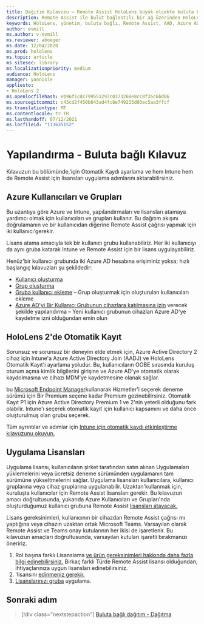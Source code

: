 ```yaml
---
title: Dağıtım Kılavuzu – Remote Assist HoloLens büyük ölçekte buluta bağlı ve 2 dağıtım - Yapılandırma
description: Remote Assist ile bulut bağlantılı bir ağ üzerinden HoloLens cihazları büyük ölçekte kaydetmek için yapılandırmaları ayarlamayı öğrenin.
keywords: HoloLens, yönetim, buluta bağlı, Remote Assist, AAD, Azure AD, MDM, Mobil Cihaz Yönetimi
author: evmill
ms.author: v-evmill
ms.reviewer: aboeger
ms.date: 12/04/2020
ms.prod: hololens
ms.topic: article
ms.sitesec: library
ms.localizationpriority: medium
audience: HoloLens
manager: yannisle
appliesto:
- HoloLens 2
ms.openlocfilehash: eb96f1cdc799551297c0373268e8cc8f35c6bd06
ms.sourcegitcommit: c43cd2f450b643ad4fc8e749235d03ec5aa3ffcf
ms.translationtype: MT
ms.contentlocale: tr-TR
ms.lasthandoff: 07/12/2021
ms.locfileid: "113635152"
---
```

# <a name="configure---cloud-connected-guide"></a>Yapılandırma - Buluta bağlı Kılavuz

Kılavuzun bu bölümünde,&#39;için Otomatik Kaydı ayarlama ve hem Intune hem de Remote Assist için lisansları uygulama adımlarını aktarabilirsiniz.

## <a name="azure-users-and-groups"></a>Azure Kullanıcıları ve Grupları

Bu uzantıya göre Azure ve Intune, yapılandırmaları ve lisansları atamaya yardımcı olmak için kullanıcıları ve grupları kullanır. Bu dağıtım akışını doğrulamanın ve bir kullanıcıdan diğerine Remote Assist çağrısı yapmak için iki kullanıcı&#39;gerekir.

Lisans atama amacıyla tek bir kullanıcı grubu kullanabiliriz. Her iki kullanıcıyı da aynı gruba katarak Intune ve Remote Assist için bir lisans uygulayabiliriz.

Henüz&#39;bir kullanıcı grubunda iki Azure AD hesabına erişiminiz yoksa; hızlı başlangıç kılavuzları şu şekildedir:

- [Kullanıcı oluşturma](/mem/intune/fundamentals/quickstart-create-user)
- [Grup oluşturma](/mem/intune/fundamentals/quickstart-create-group)
- [Gruba kullanıcı ekleme](/azure/active-directory/fundamentals/active-directory-groups-members-azure-portal) – Grup oluşturmak için oluşturulan kullanıcıları ekleme
- [Azure AD'yi Bir Kullanıcı Grubunun cihazlara katılmasına izin](/azure/active-directory/devices/azureadjoin-plan#configure-your-device-settings) verecek şekilde yapılandırma – Yeni kullanıcı grubunun cihazları Azure AD'ye kaydetme izni olduğundan emin olun

## <a name="auto-enrollment-on-hololens-2"></a>HoloLens 2'de Otomatik Kayıt

Sorunsuz ve sorunsuz bir deneyim elde etmek için, Azure Active Directory 2 cihaz için Intune'a Azure Active Directory Join (AADJ) ve HoloLens Otomatik Kayıt'ı ayarlama yoludur. Bu, kullanıcıların OOBE sırasında kuruluş oturum açma kimlik bilgilerini girişine ve Azure AD'ye otomatik olarak kaydolmasına ve cihazı MDM'ye kaydetmesine olanak sağlar.

bu [Microsoft Endpoint Manager](https://endpoint.microsoft.com/#home)kullanarak Hizmetler'i seçerek deneme sürümü için Bir Premium seçene kadar Premium gezinebilirsiniz. Otomatik Kayıt P1 için Azure Active Directory Premium 1 ve 2'nin yeterli olduğunu fark olabilir. Intune'ı seçerek otomatik kayıt için kullanıcı kapsamını ve daha önce oluşturulmuş olan grubu seçerek.

Tüm ayrıntılar ve adımlar için [Intune için otomatik kaydı etkinleştirme kılavuzunu okuyun.](/mem/intune/enrollment/quickstart-setup-auto-enrollment)

## <a name="application-licenses"></a>Uygulama Lisansları

Uygulama lisansı, kullanıcıların şirket tarafından satın alınan Uygulamaları yüklemelerini veya ücretsiz deneme sürümünden uygulamanın tam sürümüne yükseltmelerini sağlar. Uygulama lisansları kullanıcılara, kullanıcı gruplarına veya cihaz gruplarına uygulanabilir. Uzaktan&#39;kullanmak için, kuruluşta kullanıcılar için Remote Assist lisansları gerekir. Bu kılavuzun amacı doğrultusunda, yukarıda Azure Kullanıcıları ve Grupları'nda oluşturduğumuz kullanıcı grubuna Remote Assist [lisansları atayacak.](hololens2-cloud-connected-configure.md#azure-users-and-groups)

Lisans gereksinimleri, kullanıcının bir cihazdan Remote Assist çağrısı mı yaptığına veya cihazın uzaktan ortak Microsoft Teams. Varsayılan olarak Remote Assist ve Teams onay kutularının her ikisi de işaretlenir. Bu kılavuzun amaçları doğrultusunda, varsayılan kutuları işaretli bırakmanızı öneririz.

1. Rol başına farklı Lisanslama [ve ürün gereksinimleri hakkında daha fazla bilgi edinebilirsiniz.](/dynamics365/mixed-reality/remote-assist/requirements#licensing-and-product-requirements-per-role) Birkaç farklı Türde Remote Assist lisansı olduğundan, ihtiyaçlarınıza uygun lisansları edinebilirsiniz.
2. &#39;lisansını [edinmeniz gerekir.](/dynamics365/mixed-reality/remote-assist/buy-remote-assist)
3. [Lisanslarınızı gruba](/dynamics365/mixed-reality/remote-assist/deploy-remote-assist) uygulama.

## <a name="next-step"></a>Sonraki adım

> [!div class="nextstepaction"]
> [Buluta bağlı dağıtım - Dağıtma](hololens2-cloud-connected-deploy.md)